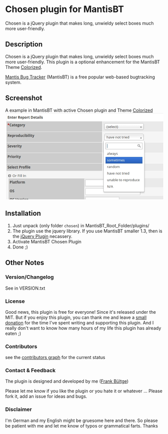 # Chosen plugin for MantisBT
Chosen is a jQuery plugin that makes long, unwieldy select boxes much more user-friendly.

## Description
Chosen is a jQuery plugin that makes long, unwieldy select boxes much more user-friendly. This plugin is a optional enhancement for the MantisBT Theme [Colorized](https://github.com/bueltge/MantisBT-Colorized).

[Mantis Bug Tracker](http://www.mantisbt.org/) (MantisBT) is a free popular web-based bugtracking system.

## Screenshot
A example in MantisBT with active Chosen plugin and Theme [Colorized](https://github.com/bueltge/MantisBT-Colorized)
![Screenshot on a mantis install](./screenshot-1.png)

## Installation
 1. Just unpack (only folder `chosen`) in MantisBT_Root_Folder/plugins/
 2. The plugin use the jquery library. If you use MantisBT smaller 1.3, then is the [jQuery Plugin](https://github.com/mantisbt-plugins/jquery) necassery.
 3. Activate MantisBT Chosen Plugin
 4. Done ;)

## Other Notes
### Version/Changelog
See in VERSION.txt

### License
Good news, this plugin is free for everyone! Since it's released under the MIT. But if you enjoy this plugin, you can thank me and leave a [small donation](http://bueltge.de/wunschliste/ "Wishliste and Donate") for the time I've spent writing and supporting this plugin. And I really don't want to know how many hours of my life this plugin has already eaten ;)

### Contributors
see the [contributors graph](https://github.com/bueltge/Chosen-for-MantisBT/graphs/contributors) for the current status

### Contact & Feedback
The plugin is designed and developed by me ([Frank Bültge](http://bueltge.de))

Please let me know if you like the plugin or you hate it or whatever ... Please fork it, add an issue for ideas and bugs.

### Disclaimer
I'm German and my English might be gruesome here and there. So please be patient with me and let me know of typos or grammatical farts. Thanks
